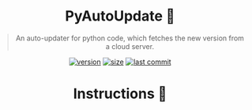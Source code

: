 <div align="center">
  
  # PyAutoUpdate :tada:
  
  > An auto-updater for python code, which fetches the new version from a cloud server.

  [![version](https://img.shields.io/github/v/release/Theta69/PyAutoUpdate?include_prereleases)]()
  [![size](https://img.shields.io/github/languages/code-size/Theta69/PyAutoUpdate)]()
  [![last commit](https://img.shields.io/github/last-commit/Theta69/PyAutoUpdate)]()
  
  # Instructions 🤔
  
</div>
